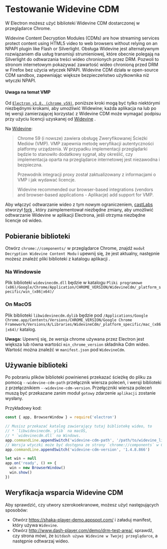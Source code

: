 # Testowanie Widevine CDM

W Electron możesz użyć biblioteki Widevine CDM dostarczonej w przeglądarce Chrome.

Widevine Content Decryption Modules (CDMs) are how streaming services protect content using HTML5 video to web browsers without relying on an NPAPI plugin like Flash or Silverlight. Obsługa Widevine jest alternatywnym rozwiązaniem dla usług transmisji strumieniowej, które obecnie polegają na Silverlight do odtwarzania treści wideo chronionych przez DRM. Pozwoli to stronom internetowym pokazywać zawartość wideo chronioną przed DRM w Firefox bez użycia wtyczek NPAPI. Widevine CDM działa w open-source CDM sandbox, zapewniając większe bezpieczeństwo użytkownika niż wtyczki NPAPI.

#### Uwaga na temat VMP

Od [`Electron v1.8. (chrome v59)`](https://electronjs.org/releases#1.8.1), poniższe kroki mogą być tylko niektórymi niezbędnymi krokami, aby umożliwić Widewine; każda aplikacja na lub po tej wersji zamierzającej korzystać z Widevine CDM może wymagać podpisu przy użyciu licencji uzyskanej od [Widevine](https://www.widevine.com/) .

Na [Widevine](https://www.widevine.com/):

> Chrome 59 (i nowsze) zawiera obsługę Zweryfikowanej Ścieżki Mediów (VMP). VMP zapewnia metodę weryfikacji autentyczności platformy urządzenia. W przypadku implementacji przeglądarki będzie to stanowiło dodatkowy sygnał, aby określić, czy implementacja oparta na przeglądarce internetowej jest niezawodna i bezpieczna.
> 
> Przewodnik integracji proxy został zaktualizowany z informacjami o VMP i jak wydawać licencje.
> 
> Widevine recommended our browser-based integrations (vendors and browser-based applications - Aplikacje) add support for VMP.

Aby włączyć odtwarzanie wideo z tym nowym ograniczeniem, [castLabs](https://castlabs.com/open-source/downstream/) stworzył [fork](https://github.com/castlabs/electron-releases) , który zaimplementował niezbędne zmiany, aby umożliwić odtwarzanie Widevine w aplikacji Electrona, jeśli otrzyma niezbędne licencje od wideo.

## Pobieranie biblioteki

Otwórz `chrome://components/` w przeglądarce Chrome, znajdź `moduł Decryption Widevine Content Modu` i upewnij się, że jest aktualny, następnie możesz znaleźć pliki biblioteki z katalogu aplikacji .

### Na Windowsie

Plik biblioteki `widevinecdm.dll` będzie w katalogu `Pliki programowe (x86)/Google/Chrome/Application/CHROME_VERSION/WidevineCdm/_platform_specific/win_(x86|x64)/`

### On MacOS

Plik biblioteki `libwidevinecdm.dylib` będzie pod `/Applications/Google Chrome.app/Contents/Versions/CHROME_VERSION/Google Chrome Framework/Versions/A/Libraries/WidevineCdm/_platform_specific/mac_(x86|x64)/` katalog.

**Uwaga:** Upewnij się, że wersja chrome używana przez Electron jest większa lub równa wartości `min_chrome_version` składnika Cdm wideo. Wartość można znaleźć w `manifest.json` pod `WidevineCdm`.

## Używanie biblioteki

Po pobraniu plików biblioteki powinieneś przekazać ścieżkę do pliku za pomocą `--widevine-cdm-path` przełącznik wiersza poleceń, i wersji biblioteki z przełącznikiem `--widevine-cdm-version`. Przełączniki wiersza poleceń muszą być przekazane zanim moduł `gotowy` zdarzenie `aplikacji` zostanie wysłany.

Przykładowy kod:

```javascript
const { app, BrowserWindow } = require('electron')

// Musisz przekazać katalog zawierający tutaj bibliotekę wideo, to
// * `libwidevinecdm. ylib` na macOS,
// * `widevinecdm.dll` na Windows.
app.commandLine.appendSwitch('widevine-cdm-path', '/path/to/widevine_library')
// Wersja wtyczki może być dostępna ze strony `chrome://components` w Chrome.
app.commandLine.appendSwitch('widevine-cdm-version', '1.4.8.866')

let win = null
app.on('ready', () => {
  win = new BrowserWindow()
  win.show()
})
```

## Weryfikacja wsparcia Widevine CDM

Aby sprawdzić, czy utwory szerokoekranowe, możesz użyć następujących sposobów:

* Otwórz https://shaka-player-demo.appspot.com/ i załaduj manifest, który używa `Widevine`.
* Otwórz http://www.dash-player.com/demo/drm-test-area/, sprawdź, czy strona mówi, że `bitdash używa Widevine w Twojej przeglądarce`, a następnie odtwarzaj wideo.
